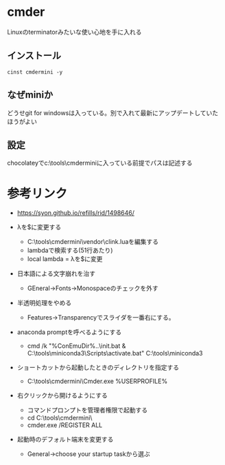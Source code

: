 # cmder
Linuxのterminatorみたいな使い心地を手に入れる

## インストール
```
cinst cmdermini -y
```

## なぜminiか
どうせgit for windowsは入っている。別で入れて最新にアップデートしていたほうがよい

## 設定
chocolateyでc:\tools\cmderminiに入っている前提でパスは記述する

# 参考リンク
- https://syon.github.io/refills/rid/1498646/

- λを$に変更する
    - C:\tools\cmdermini\vendor\clink.luaを編集する
    - lambdaで検索する(51行あたり)
    - local lambda = λを$に変更
- 日本語による文字崩れを治す
    - GEneral->Fonts->Monospaceのチェックを外す
- 半透明処理をやめる
    - Features->Transparencyでスライダを一番右にする。
- anaconda promptを呼べるようにする
    - cmd /k "%ConEmuDir%\..\init.bat & C:\tools\miniconda3\Scripts\activate.bat" C:\tools\miniconda3
- ショートカットから起動したときのディレクトリを指定する
    - C:\tools\cmdermini\Cmder.exe %USERPROFILE%
- 右クリックから開けるようにする
    - コマンドプロンプトを管理者権限で起動する
    - cd C:\tools\cmdermini\
    - cmder.exe /REGISTER ALL
- 起動時のデフォルト端末を変更する
    - General->choose your startup taskから選ぶ